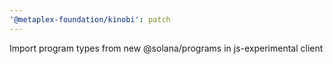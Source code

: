 ```yaml
---
'@metaplex-foundation/kinobi': patch
---
```


Import program types from new @solana/programs in js-experimental client
